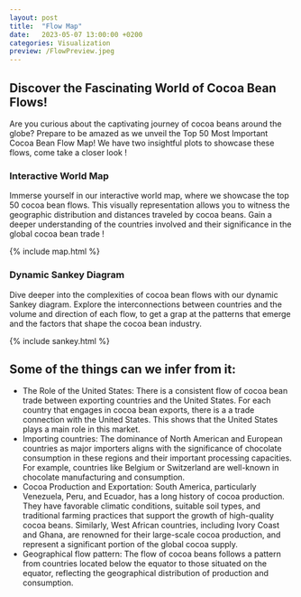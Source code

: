 ```yaml
---
layout: post
title:  "Flow Map"
date:   2023-05-07 13:00:00 +0200
categories: Visualization
preview: /FlowPreview.jpeg
---
```


## Discover the Fascinating World of Cocoa Bean Flows!
Are you curious about the captivating journey of cocoa beans around the globe? Prepare to be amazed as we unveil the Top 50 Most Important Cocoa Bean Flow Map! 
We have two insightful plots to showcase these flows, come take a closer look !

### Interactive World Map
Immerse yourself in our interactive world map, where we showcase the top 50 cocoa bean flows. This visually representation allows you to witness the geographic distribution and distances traveled by cocoa beans. Gain a deeper understanding of the countries involved and their significance in the global cocoa bean trade !


{% include map.html %}

### Dynamic Sankey Diagram

Dive deeper into the complexities of cocoa bean flows with our dynamic Sankey diagram. Explore the interconnections between countries and the volume and direction of each flow, to get a grap at the patterns that emerge and the factors that shape the cocoa bean industry.

{% include sankey.html %}

## Some of the things can we infer from it:
- The Role of the United States: There is a consistent flow of cocoa bean trade between exporting countries and the United States. For each country that engages in cocoa bean exports, there is a a trade connection with the United States. This shows that the United States plays a main role in this market.
- Importing countries: The dominance of North American and European countries as major importers aligns with the significance of chocolate consumption in these regions and their important processing capacities. For example, countries like Belgium or Switzerland are well-known in chocolate manufacturing and consumption. 
- Cocoa Production and Exportation: South America, particularly Venezuela, Peru, and Ecuador, has a long history of cocoa production. They have favorable climatic conditions, suitable soil types, and traditional farming practices that support the growth of high-quality cocoa beans. Similarly, West African countries, including Ivory Coast and Ghana, are renowned for their large-scale cocoa production, and represent a significant portion of the global cocoa supply.
- Geographical flow pattern: The flow of cocoa beans follows a pattern from countries located below the equator to those situated on the equator, reflecting the geographical distribution of production and consumption.


